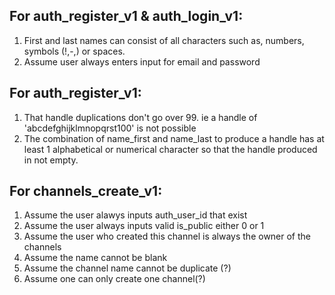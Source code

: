 ## For auth_register_v1 & auth_login_v1:
1. First and last names can consist of all characters such as,
numbers, symbols (!,-,) or spaces.
2. Assume user always enters input for email and password

## For auth_register_v1:
1. That handle duplications don't go over 99. ie a handle of
'abcdefghijklmnopqrst100' is not possible
2. The combination of name_first and name_last to produce a handle
has at least 1 alphabetical or numerical character so that the 
handle produced in not empty.

## For channels_create_v1:
1. Assume the user alawys inputs auth_user_id that exist
2. Assume the user always inputs valid is_public either 0 or 1
3. Assume the user who created this channel is always the owner of the channels
4. Assume the name cannot be blank
5. Assume the channel name cannot be duplicate (?)
6. Assume one can only create one channel(?)


    
 


